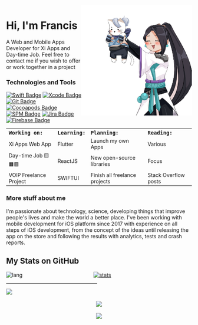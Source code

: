 <img display="float" align="right" width="300" src="https://raw.githubusercontent.com/dickyrey/dickyrey/main/download-removebg-preview.png">
<h1 align="left">Hi, I'm Francis</h1> 
A Web and Mobile Apps Developer for Xi Apps and Day-time Job. 
Feel free to contact me if you wish to offer or work together in a project

### Technologies and Tools

[![Swift Badge](https://img.shields.io/badge/-Swift-D84A26?style=for-the-badge&labelColor=black&logo=apple&logoColor=FFF)](https://developer.apple.com/swift/)
[![Xcode Badge](https://img.shields.io/badge/-Xcode-007acc?style=for-the-badge&labelColor=black&logo=apple&logoColor=FFF)](https://developer.apple.com/xcode/)
[![Git Badge](https://img.shields.io/badge/-Git-3C873A?style=for-the-badge&labelColor=black&logo=git&logoColor=3C873A)](https://git-scm.com)
[![Cocoapods Badge](https://img.shields.io/badge/-Pods-E03424?style=for-the-badge&labelColor=black&logo=cocoapods&logoColor=E03424)](https://cocoapods.org)
[![SPM Badge](https://img.shields.io/badge/-SPM-007acc?style=for-the-badge&labelColor=black&logo=apple&logoColor=FFF)](https://developer.apple.com/documentation/swift_packages)
[![Jira Badge](https://img.shields.io/badge/-Jira-1B46AC?style=for-the-badge&labelColor=black&logo=jira&logoColor=1B46AC)](https://www.atlassian.com/software/jira)
[![Firebase Badge](https://img.shields.io/badge/-Firebase-F7CD51?style=for-the-badge&labelColor=black&logo=firebase&logoColor=F7CD51)](https://firebase.google.com)

<table>
<tr>
<td colspan="2">
<strong><samp>Working on:</samp></strong>
</td>
<td colspan="2">
<strong><samp>Learning:</samp></strong>
</td>
<td colspan="2">
<strong><samp>Planning:</samp></strong>
</td>
<td colspan="2">
<strong><samp>Reading:</samp></strong>
</td>
</tr>

<tr>
<td colspan="2">
Xi Apps Web App
</td>
<td colspan="2">
Flutter
</td>
<td colspan="2">
Launch my own Apps
</td>
<td colspan="2">
Various
</td>
</tr>



<tr>
<td colspan="2">
Day-time Job 🟨🟧🟥
</td>
<td colspan="2">
ReactJS
</td>
<td colspan="2">
New open-source libraries
</td>
<td colspan="2">
Focus
</td>
</tr>

<tr>
<td colspan="2">
VOIP Freelance Project
</td>
<td colspan="2">
SWIFTUI
</td>
<td colspan="2">
Finish all freelance projects
</td>
<td colspan="2">
Stack Overflow posts
</td>
</tr>

</table>

### More stuff about me

I'm passionate about technology, science, developing things that improve people's lives and make the world a better place. I've been working with mobile development for iOS platform since 2017 with experience on all steps of iOS development, from the concept of the ideas until releasing the app on the store and following the results with analytics, tests and crash reports.

<h2 align="left">My Stats on GitHub</h2>

<div>
<a href="https://github.com/yuweh/github-readme-stats"><img src="https://github-readme-stats.vercel.app/api/top-langs?username=yuweh&theme=transparent&hide_border=true&show_icons=true&locale=en&hide=html,javascript" width="47%" align="left" alt="lang"/></a>
<a href="https://github.com/yuweh/github-readme-stats"><img src="https://github-readme-stats.vercel.app/api?username=yuweh&theme=transparent&hide_border=true&show_icons=true&count_private=true" width="49%"  alt="stats"/></a>
<hr width="49%" />
<a href="https://git.io/streak-stats"><img src="http://github-readme-streak-stats.herokuapp.com?user=yuweh&theme=github-dark-blue&hide_border=true&currStreakLabel=417E87&sideLabels=417E87&stroke=417E87&currStreakNum=7FFF00&background=00000000" width="49%" /></a>
</div>

<p align="center">
<a href="https://github.com/yuweh/github-readme-activity-graph"><img src="https://github-readme-activity-graph.cyclic.app/graph?username=yuweh&theme=github-dark&hide_title=true&hide_border=true&bg_color=00000000&color=417E87&point=7FFF00" width="98%" /></a>
</p>

<p align="center">
<a href="https://github.com/yuweh/github-profile-trophy"><img src="https://github-profile-trophy.vercel.app/?username=yuweh&theme=darkhub&no-bg=true&no-frame=true&&row=2&column=5&margin-w=30&margin-h=30" /></a>
</p>

  





